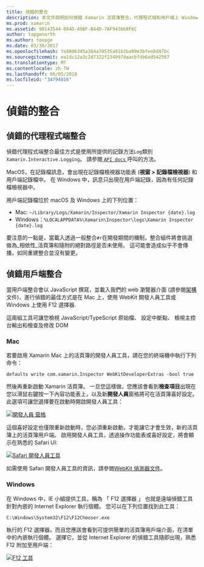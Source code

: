 ```yaml
---
title: 偵錯的整合
description: 本文件說明如何偵錯 Xamarin 活頁簿整合，代理程式端和用戶端上 Windows 和 mac。
ms.prod: xamarin
ms.assetid: 90143544-084D-49BF-B44D-7AF943668F6C
author: topgenorth
ms.author: toopge
ms.date: 03/30/2017
ms.openlocfilehash: fa8806345a364a70535a91b2ba99e3bfee8d47bc
ms.sourcegitcommit: ea1dc12a3c2d7322f234997daacbfdb6ad542507
ms.translationtype: MT
ms.contentlocale: zh-TW
ms.lasthandoff: 06/05/2018
ms.locfileid: "34794016"
---
```

# <a name="debugging-integrations"></a>偵錯的整合

## <a name="debugging-agent-side-integrations"></a>偵錯的代理程式端整合

偵錯代理程式端整合最佳方式是使用所提供的記錄方法`Log`類別`Xamarin.Interactive.Logging`。 請參閱[ `API docs` ](https://developer.xamarin.com/api/type/Xamarin.Interactive.Logging.Log/)呼叫的方法。

MacOS，在記錄檔訊息，會出現在記錄檔檢視器功能表 (**視窗 > 記錄檔檢視器**) 和用戶端記錄檔中。 在 Windows 中，訊息只出現在用戶端記錄，因為有任何記錄檔檢視器中。

用戶端記錄檔位於 macOS 及 Windows 上的下列位置：

- Mac: `~/Library/Logs/Xamarin/Inspector/Xamarin Inspector {date}.log`
- Windows：`%LOCALAPPDATA%\Xamarin\Inspector\logs\Xamarin Inspector {date}.log`

要注意的一點是，當載入透過一般整合`#r`在開發期間的機制，整合組件將會挑選做為_相依性_活頁簿和隨附的絕對路徑是否未使用。 這可能會造成似乎不會傳播，如同重建整合並沒有變更。

## <a name="debugging-client-side-integrations"></a>偵錯用戶端整合

當用戶端整合會以 JavaScript 撰寫，並載入我們的 web 瀏覽器介面 (請參閱[架構](~/tools/workbooks/sdk/architecture.md)文件)，進行偵錯的最佳方式是在 Mac 上，使用 WebKit 開發人員工具或 Windows 上使用 F12 選擇器.

這兩組工具可讓您檢視 JavaScript/TypeScript 原始檔、 設定中斷點、 檢視主控台輸出和檢查及修改 DOM

### <a name="mac"></a>Mac

若要啟用 Xamarin Mac 上的活頁簿的開發人員工具，請在您的終端機中執行下列命令：

```shell
defaults write com.xamarin.Inspector WebKitDeveloperExtras -bool true
```

然後再重新啟動 Xamarin 活頁簿。 一旦您這樣做，您應該會看到**檢查項目**出現在您以滑鼠右鍵按一下內容功能表上，以及新**開發人員**窗格將可在活頁簿喜好設定。 此選項可讓您選擇要在啟動時開啟開發人員工具：

[![開發人員 窗格](debugging-images/developer-pane-small.png)](debugging-images/developer-pane.png#lightbox)

這個喜好設定也僅限重新啟動時，您必須重新啟動，才能讓它才會生效，新的活頁簿上的活頁簿用戶端。 啟用開發人員工具，透過操作功能表或喜好設定，將會顯示在熟悉的 Safari UI:

[![Safari 開發人員工具](debugging-images/mac-dev-tools.png)](debugging-images/mac-dev-tools.png#lightbox)

如需使用 Safari 開發人員工具的資訊，請參閱[WebKit 偵測器文件][webkit-docs]。

### <a name="windows"></a>Windows

在 Windows 中，IE 小組提供工具，稱為 「 F12 選擇器 」 也就是遠端偵錯工具針對內嵌的 Internet Explorer 執行個體。 您可以在下列位置找到此工具：

```shell
C:\Windows\System32\F12\F12Chooser.exe
```

執行的 F12 選擇器，而且您應該會看到可提供簡單的活頁簿用戶端介面，在清單中的內嵌執行個體。 選擇它，並從 Internet Explorer 的偵錯工具隨即出現，熟悉 F12 附加至用戶端：

[![F12 工具](debugging-images/windows-dev-tools.png)](debugging-images/windows-dev-tools.png#lightbox)

[webkit-docs]: https://trac.webkit.org/wiki/WebInspector
